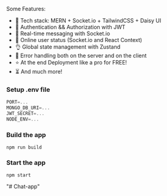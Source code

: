 


Some Features:

-   🌟 Tech stack: MERN + Socket.io + TailwindCSS + Daisy UI
-   🎃 Authentication && Authorization with JWT
-   👾 Real-time messaging with Socket.io
-   🚀 Online user status (Socket.io and React Context)
-   👌 Global state management with Zustand
-   🐞 Error handling both on the server and on the client
-   ⭐ At the end Deployment like a pro for FREE!
-   ⏳ And much more!

### Setup .env file

```js
PORT=...
MONGO_DB_URI=...
JWT_SECRET=...
NODE_ENV=...
```

### Build the app

```shell
npm run build
```

### Start the app

```shell
npm start
```
"# Chat-app" 
